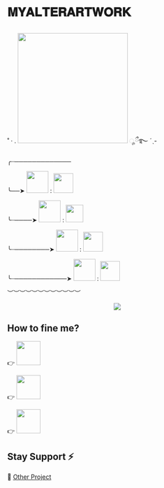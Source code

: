 #   𝐌𝐘𝐀𝐋𝐓𝐄𝐑𝐀𝐑𝐓𝐖𝐎𝐑𝐊 

##

˚ · .  <img src="https://img.shields.io/badge/WELCOME TO MY ALTER-blue" width=252px > ೄྀ࿐ ˊˎ-

╭┈─────────────

╰──➤ <img src="https://img.shields.io/badge/NAMA-black" width=50px > : <img src="https://img.shields.io/badge/SISAUPIL-white" width=45px >

  

╰┈────➤ <img src="https://img.shields.io/badge/Umur-black" width=50px > : <img src="https://img.shields.io/badge/25-white" width=40px >



╰┈────────➤ <img src="https://img.shields.io/badge/Hobi-black" width=50px > : <img src="https://img.shields.io/badge/Rebahan-white" width=45px >



╰┈────────────➤ <img src="https://img.shields.io/badge/Pekerjaan-black" width=50px > : <img src="https://img.shields.io/badge/Ngulik-white" width=45px >

︶︶︶︶︶︶︶︶︶︶︶︶


<p align="center">
  <img src="https://telegra.ph/file/693d96cc7b9785f7dd71a.jpg">
</p>

   
## How to fine me? 

  👉  <a href="https://t.me/ademaunanyabang"><img src="https://img.shields.io/badge/Telegram-blue" width=55px></a></p>

  👉  <a href="https://twitter.com/sya_a_m"><img src="https://img.shields.io/badge/Twitter-blue" width=55px></a></p> 

  👉  <a href="https://WATTPAD.COM/UPILKIMPUL"><img src="https://img.shields.io/badge/Wattpad-orange" width=55px></a></p>

## Stay Support ⚡

📢  [Other Project](https://t.me/MYALTERARTWORK) 
